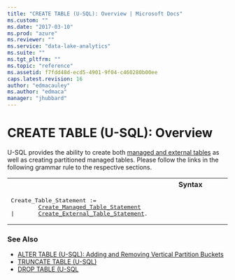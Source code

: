 ```yaml
---
title: "CREATE TABLE (U-SQL): Overview | Microsoft Docs"
ms.custom: ""
ms.date: "2017-03-10"
ms.prod: "azure"
ms.reviewer: ""
ms.service: "data-lake-analytics"
ms.suite: ""
ms.tgt_pltfrm: ""
ms.topic: "reference"
ms.assetid: f7fdd48d-ecd5-4901-9f04-c460280b00ee
caps.latest.revision: 16
author: "edmacauley"
ms.author: "edmaca"
manager: "jhubbard"
---
```

# CREATE TABLE (U-SQL): Overview
U-SQL provides the ability to create both [managed and external tables](u-sql-tables.md#man_ext_tabls) as well as creating partitioned managed tables. Please follow the links in the following grammar rule to the respective sections.  

<table><th>Syntax</th><tr><td><pre>
Create_Table_Statement :=                                                                                
        <a href="create-table-u-sql-creating-managed-tables.md">Create_Managed_Table_Statement</a>   
|       <a href="create-external-table-u-sql.md">Create_External_Table_Statement</a>.  
</pre></td></tr></table>
  
### See Also
* [ALTER TABLE (U-SQL): Adding and Removing Vertical Partition Buckets](alter-table-u-sql-adding-and-removing-vertical-partition-buckets.md) 
* [TRUNCATE TABLE (U-SQL)](truncate-table-u-sql.md)
* [DROP TABLE (U-SQL](drop-table-u-sql.md) 
